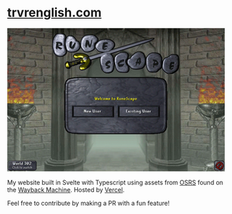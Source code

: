 # [trvrenglish.com](https://www.trvrenglish.com)

<img src="/static/gifs/login.gif" alt="OSRS Login Page" width="800"/>

My website built in Svelte with Typescript using assets from [OSRS](https://oldschool.runescape.com/) found on the [Wayback Machine](https://web.archive.org/). Hosted by [Vercel](https://vercel.com/).

Feel free to contribute by making a PR with a fun feature!
